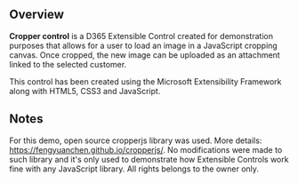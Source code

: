 ## Overview

**Cropper control** is a D365 Extensible Control created for demonstration purposes that allows for a user to load an image in a JavaScript cropping canvas. Once cropped, the new image can be uploaded as an attachment linked to the selected customer.

This control has been created using the Microsoft Extensibility Framework along with HTML5, CSS3 and JavaScript.

## Notes

For this demo, open source cropperjs library was used. More details: https://fengyuanchen.github.io/cropperjs/. 
No modifications were made to such library and it's only used to demonstrate how Extensible Controls work fine with any JavaScript library. All rights belongs to the owner only.